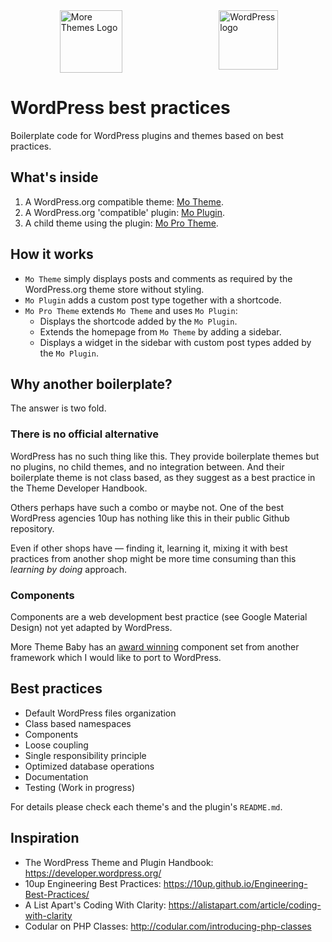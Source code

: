 <div style="width:100%;display:flex;justify-content:space-around;alig-items:center;">
<img align="right" src="https://morethemes.baby/wp-content/uploads/2018/02/morethemesbaby-logo-transparent.png" title="More Themes Logo" width="100" height="100">
<img align="right" src="https://s.w.org/style/images/about/WordPress-logotype-simplified.png" title="WordPress logo" width="95" height="95">
</div>

# WordPress best practices

Boilerplate code for WordPress plugins and themes based on best practices.

## What's inside

1. A WordPress.org compatible theme: [Mo Theme](wp-content/themes/mo-theme).
2. A WordPress.org 'compatible' plugin: [Mo Plugin](wp-content/plugins/mo-plugin).
3. A child theme using the plugin: [Mo Pro Theme](wp-content/themes/mo-pro-theme).

## How it works

* `Mo Theme` simply displays posts and comments as required by the WordPress.org theme store without styling.
* `Mo Plugin` adds a custom post type together with a shortcode.
* `Mo Pro Theme` extends `Mo Theme` and uses `Mo Plugin`:
	* Displays the shortcode added by the `Mo Plugin`.
	* Extends the homepage from `Mo Theme` by adding a sidebar.
	* Displays a widget in the sidebar with custom post types added by the `Mo Plugin`.

## Why another boilerplate?

The answer is two fold.

### There is no official alternative

WordPress has no such thing like this. They provide boilerplate themes but no plugins, no child themes, and no integration between. And their boilerplate theme is not class based, as they suggest as a best practice in the Theme Developer Handbook.

Others perhaps have such a combo or maybe not. One of the best WordPress agencies 10up has nothing like this in their public Github repository.

Even if other shops have &mdash; finding it, learning it, mixing it with best practices from another shop might be more time consuming than this *learning by doing* approach.

### Components

Components are a web development best practice (see Google Material Design) not yet adapted by WordPress.

More Theme Baby has an [award winning](http://brutalistwebsites.com/metamn.io_gust/) component set from another framework which I would like to port to WordPress.

## Best practices

* Default WordPress files organization
* Class based namespaces
* Components
* Loose coupling
* Single responsibility principle
* Optimized database operations
* Documentation
* Testing (Work in progress)

For details please check each theme's and the plugin's `README.md`.

## Inspiration

* The WordPress Theme and Plugin Handbook: https://developer.wordpress.org/
* 10up Engineering Best Practices: https://10up.github.io/Engineering-Best-Practices/
* A List Apart's Coding With Clarity: https://alistapart.com/article/coding-with-clarity
* Codular on PHP Classes: http://codular.com/introducing-php-classes
